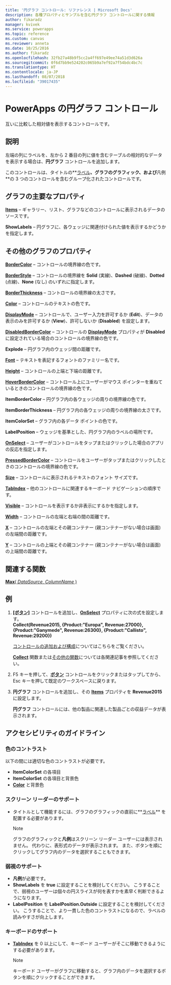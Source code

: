 ```yaml
---
title: '円グラフ コントロール: リファレンス | Microsoft Docs'
description: 各種プロパティとサンプルを含む円グラフ コントロールに関する情報
author: fikaradz
manager: kvivek
ms.service: powerapps
ms.topic: reference
ms.custom: canvas
ms.reviewer: anneta
ms.date: 10/25/2016
ms.author: fikaradz
ms.openlocfilehash: 32fb27a48b9f5cc2a4ff697e49ee74a51d3d626a
ms.sourcegitcommit: 0f6d7bb9e524202c065b9a7ef92a7f54bdc4bc7c
ms.translationtype: HT
ms.contentlocale: ja-JP
ms.lasthandoff: 08/07/2018
ms.locfileid: "39017435"
---
```

# <a name="pie-chart-control-in-powerapps"></a>PowerApps の円グラフ コントロール
互いに比較した相対値を表示するコントロールです。

## <a name="description"></a>説明
左端の列にラベルを、左から 2 番目の列に値を含むテーブルの相対的なデータを表示する場合は、**円グラフ** コントロールを追加します。

このコントロールは、タイトルの**[ラベル](control-text-box.md)**、グラフのグラフィック、および**凡例**の 3 つのコントロールを含むグループ化されたコントロールです。

## <a name="chart-key-properties"></a>グラフの主要なプロパティ
**[Items](properties-core.md)** – ギャラリー、リスト、グラフなどのコントロールに表示されるデータのソースです。

**ShowLabels** – 円グラフに、各ウェッジに関連付けられた値を表示するかどうかを指定します。

## <a name="additional-chart-properties"></a>その他のグラフのプロパティ
**[BorderColor](properties-color-border.md)** – コントロールの境界線の色です。

**[BorderStyle](properties-color-border.md)** – コントロールの境界線を **Solid** (実線)、**Dashed** (破線)、**Dotted** (点線)、**None** (なし) のいずれに指定します。

**[BorderThickness](properties-color-border.md)** – コントロールの境界線の太さです。

**[Color](properties-color-border.md)** – コントロールのテキストの色です。

**[DisplayMode](properties-core.md)** – コントロールで、ユーザー入力を許可するか (**Edit**)、データの表示のみを許可するか (**View**)、許可しないか (**Disabled**) を設定します。

**[DisabledBorderColor](properties-color-border.md)** – コントロールの **[DisplayMode](properties-core.md)** プロパティが **Disabled** に設定されている場合のコントロールの境界線の色です。

**Explode** – 円グラフ内のウェッジ間の距離です。

**[Font](properties-text.md)** – テキストを表記するフォントのファミリー名です。

**[Height](properties-size-location.md)** – コントロールの上端と下端の距離です。

**[HoverBorderColor](properties-color-border.md)** – コントロール上にユーザーがマウス ポインターを重ねているときのコントロールの境界線の色です。

**ItemBorderColor** – 円グラフ内の各ウェッジの周りの境界線の色です。

**ItemBorderThickness** – 円グラフ内の各ウェッジの周りの境界線の太さです。

**ItemColorSet** – グラフ内の各データ ポイントの色です。

**LabelPosition** – ウェッジを基準とした、円グラフ内のラベルの場所です。

**[OnSelect](properties-core.md)** – ユーザーがコントロールをタップまたはクリックした場合のアプリの反応を指定します。

**[PressedBorderColor](properties-color-border.md)** – コントロールをユーザーがタップまたはクリックしたときのコントロールの境界線の色です。

**[Size](properties-text.md)** – コントロールに表示されるテキストのフォント サイズです。

**[TabIndex](properties-accessibility.md)** – 他のコントロールに関連するキーボード ナビゲーションの順序です。

**[Visible](properties-core.md)** – コントロールを表示するか非表示にするかを指定します。

**[Width](properties-size-location.md)** – コントロールの左端と右端の間の距離です。

**[X](properties-size-location.md)** – コントロールの左端とその親コンテナー (親コンテナーがない場合は画面) の左端間の距離です。

**[Y](properties-size-location.md)** – コントロールの上端とその親コンテナー (親コンテナーがない場合は画面) の上端間の距離です。

## <a name="related-functions"></a>関連する関数
[**Max**( *DataSource*, *ColumnName* )](../functions/function-aggregates.md)

## <a name="example"></a>例
1. **[[ボタン]](control-button.md)** コントロールを追加し、**[OnSelect](properties-core.md)** プロパティに次の式を設定します。<br>
   **Collect(Revenue2015, {Product:"Europa", Revenue:27000}, {Product:"Ganymede", Revenue:26300}, {Product:"Callisto", Revenue:29200})**
   
    [コントロールの追加および構成](../add-configure-controls.md)についてはこちらをご覧ください。
   
    **[Collect](../functions/function-clear-collect-clearcollect.md)** 関数または[その他の関数](../formula-reference.md)については各関連記事を参照してください。
2. F5 キーを押して、**[ボタン](control-button.md)** コントロールをクリックまたはタップしてから、Esc キーを押して既定のワークスペースに戻ります。
3. **円グラフ** コントロールを追加し、その **[Items](properties-core.md)** プロパティを **Revenue2015** に設定します。
   
    **円グラフ** コントロールには、他の製品に関連した製品ごとの収益データが表示されます。


## <a name="accessibility-guidelines"></a>アクセシビリティのガイドライン
### <a name="color-contrast"></a>色のコントラスト
以下の間には適切な色のコントラストが必要です。
* **ItemColorSet** の各項目
* **ItemColorSet** の各項目と背景色
* **[Color](properties-color-border.md)** と背景色

### <a name="screen-reader-support"></a>スクリーン リーダーのサポート
* タイトルとして機能するには、グラフのグラフィックの直前に**[ラベル](control-text-box.md)** を配置する必要があります。

    > [!NOTE]
  > グラフのグラフィックと**凡例**はスクリーン リーダー ユーザーには表示されません。 代わりに、表形式のデータが表示されます。 また、ボタンを順にクリックしてグラフ内のデータを選択することもできます。

### <a name="low-vision-support"></a>弱視のサポート
* **凡例**が必要です。
* **ShowLabels** を **true** に設定することを検討してください。 こうすることで、弱視のユーザーは個々の円スライスが何を表すかを素早く判断できるようになります。
* **LabelPosition** を **LabelPosition.Outside** に設定することを検討してください。 こうすることで、より一貫した色のコントラストになるので、ラベルの読みやすさが向上します。

### <a name="keyboard-support"></a>キーボードのサポート
* **[TabIndex](properties-accessibility.md)** を 0 以上にして、キーボード ユーザーがそこに移動できるようにする必要があります。

    > [!NOTE]
  > キーボード ユーザーがグラフに移動すると、グラフ内のデータを選択するボタンを順にクリックすることができます。
